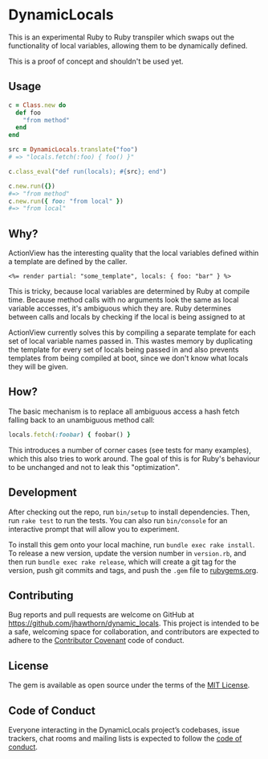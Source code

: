 # DynamicLocals

This is an experimental Ruby to Ruby transpiler which swaps out the functionality of local variables, allowing them to be dynamically defined.

This is a proof of concept and shouldn't be used yet.

## Usage

``` ruby
c = Class.new do
  def foo
    "from method"
  end
end

src = DynamicLocals.translate("foo")
# => "locals.fetch(:foo) { foo() }"

c.class_eval("def run(locals); #{src}; end")

c.new.run({})
#=> "from method"
c.new.run({ foo: "from local" })
#=> "from local"
```

## Why?

ActionView has the interesting quality that the local variables defined within a template are defined by the caller.

```
<%= render partial: "some_template", locals: { foo: "bar" } %>
```

This is tricky, because local variables are determined by Ruby at compile time.
Because method calls with no arguments look the same as local variable accesses, it's ambiguous which they are. Ruby determines between calls and locals by checking if the local is being assigned to at

ActionView currently solves this by compiling a separate template for each set of local variable names passed in. This wastes memory by duplicating the template for every set of locals being passed in and also prevents templates from being compiled at boot, since we don't know what locals they will be given.

## How?

The basic mechanism is to replace all ambiguous access a hash fetch falling back to an unambiguous method call:

``` ruby
locals.fetch(:foobar) { foobar() }
```

This introduces a number of corner cases (see tests for many examples), which this also tries to work around.
The goal of this is for Ruby's behaviour to be unchanged and not to leak this "optimization".

## Development

After checking out the repo, run `bin/setup` to install dependencies. Then, run `rake test` to run the tests. You can also run `bin/console` for an interactive prompt that will allow you to experiment.

To install this gem onto your local machine, run `bundle exec rake install`. To release a new version, update the version number in `version.rb`, and then run `bundle exec rake release`, which will create a git tag for the version, push git commits and tags, and push the `.gem` file to [rubygems.org](https://rubygems.org).

## Contributing

Bug reports and pull requests are welcome on GitHub at https://github.com/jhawthorn/dynamic_locals. This project is intended to be a safe, welcoming space for collaboration, and contributors are expected to adhere to the [Contributor Covenant](http://contributor-covenant.org) code of conduct.

## License

The gem is available as open source under the terms of the [MIT License](https://opensource.org/licenses/MIT).

## Code of Conduct

Everyone interacting in the DynamicLocals project’s codebases, issue trackers, chat rooms and mailing lists is expected to follow the [code of conduct](https://github.com/jhawthorn/dynamic_locals/blob/master/CODE_OF_CONDUCT.md).
